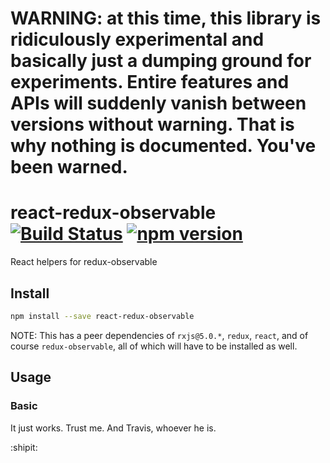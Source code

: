 # **WARNING: at this time, this library is ridiculously experimental and basically just a dumping ground for experiments. Entire features and APIs will suddenly vanish between versions without warning. That is why nothing is documented. You've been warned.**

# react-redux-observable [![Build Status](https://travis-ci.org/redux-observable/react-redux-observable.svg?branch=master)](https://travis-ci.org/redux-observable/react-redux-observable) [![npm version](https://badge.fury.io/js/react-redux-observable.svg)](https://badge.fury.io/js/react-redux-observable)

React helpers for redux-observable

## Install

```sh
npm install --save react-redux-observable
```

NOTE: This has a peer dependencies of `rxjs@5.0.*`, `redux`, `react`, and of course `redux-observable`, all of which will have to be installed
as well.

## Usage

### Basic

It just works. Trust me. And Travis, whoever he is.

:shipit:

